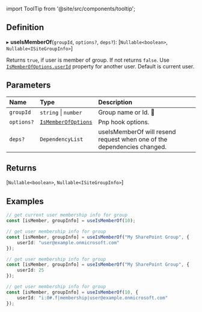 import ToolTip from '@site/src/components/tooltip';

## Definition

▸ **useIsMemberOf**(`groupId`, `options?`, `deps?`): \[`Nullable<boolean>`, `Nullable<ISiteGroupInfo>`\]

Returns `true`, if user is member of group. If not returns `false`. Use [`IsMemberOfOptions.userId`](../Interfaces/IsMemberOfOptions.md#userid) property for another user. Default is current user.

## Parameters

| Name | Type | Description |
| :------ | :------ | :------ |
| `groupId` | `string` \| `number` | Group name or Id. <ToolTip text="Changing the value repeats request">🚩</ToolTip> |
| `options?` | [`IsMemberOfOptions`](../Interfaces/IsMemberOfOptions.md) | Pnp hook options. |
| `deps?` | `DependencyList` | useIsMemberOf will resend request when one of the dependencies changed. |

## Returns

\[`Nullable<boolean>`, `Nullable<ISiteGroupInfo>`\]

## Examples

```typescript
// get current user membership info for group
const [isMember, groupInfo] = useIsMemberOf(10);

// get user membership info for group
const [isMember, groupInfo] = useIsMemberOf("My SharePoint Group", {
	userId: "user@example.onmicrosoft.com"
});

// get user membership info for group
const [isMember, groupInfo] = useIsMemberOf("My SharePoint Group", {
	userId: 25
});

// get user membership info for group
const [isMember, groupInfo] = useIsMemberOf(10, {
	userId: "i:0#.f|membership|user@example.onmicrosoft.com"
});
```